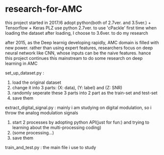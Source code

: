 # research-for-AMC
  this project started in 2017/6
adopt python(both of 2.7ver. and 3.5ver.) + Tensorflow + Keras
PLZ use python 2.7ver. to use 'cPackle' first time when loading the dataset
after loading, I choose to 3.6ver. to do my research

  after 2015, as the Deep learnig developing rapidly, AMC domain is filled with new power.
rather than using expert features, researchers focus on deep neural network like CNN, 
whose inputs can be the naive features.
hance this project continues this mainstream to do some research on deep learning in AMC

set_up_dataset.py :
  1. load the original dataset
  2. change it into 3 parts: (X: data), (Y: label) and (Z: SNR)
  3. randomly seperate these 3 parts into 2 part as the train-set and test-set
  4. save them


extract_digital_signal.py :
  mainly i am studying on digital modulation, so i throw the analog modulation signals
  1. start 2 processes by adopting python API(just for fun:) and trying to learning 
    about the multi-processing coding)
  2. (some processing...)
  3. save them


train_and_test.py :
  the main file i use to study
